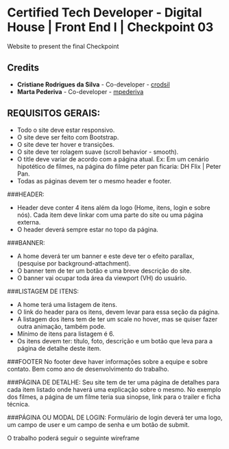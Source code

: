 # Certified Tech Developer - Digital House | Front End I | Checkpoint 03
Website to present the final Checkpoint

## Credits
- **Cristiane Rodrigues da Silva** - Co-developer - [crodsil](https://github.com/crodsil)
- **Marta Pederiva** - Co-developer - [mpederiva](https://github.com/mpederiva)

## REQUISITOS GERAIS:
- Todo o site deve estar responsivo.
- O site deve ser feito com Bootstrap.
- O site deve ter hover e transições.
- O site deve ter rolagem suave (scroll behavior - smooth).
- O title deve variar de acordo com a página atual. Ex: Em um cenário hipotético de filmes, na página do filme peter pan ficaria: DH Flix | Peter Pan.
- Todas as páginas devem ter o mesmo header e footer.

###HEADER:
- Header deve conter 4 itens além da logo (Home, itens, login e sobre nós). Cada item deve linkar com uma parte do site ou uma página externa.
- O header deverá sempre estar no topo da página. 

###BANNER:
- A home deverá ter um banner e este deve ter o efeito parallax, (pesquise por background-attachment).
- O banner tem de ter um botão e uma breve descrição do site.
- O banner vai ocupar toda área da viewport (VH) do usuário. 

###LISTAGEM DE ITENS:
- A home terá uma listagem de itens. 
- O link do header para os itens, devem levar para essa seção da página.
- A listagem dos itens tem de ter um scale no hover, mas se quiser fazer outra animação, também pode.
- Mínimo de itens para listagem é 6.
- Os itens devem ter: título, foto, descrição e um botão que leva para a página de detalhe deste item.

###FOOTER
No footer deve haver informações sobre a equipe e sobre contato. Bem como ano de desenvolvimento do trabalho. 

###PÁGINA DE DETALHE:
Seu site tem de ter uma página de detalhes para cada item listado onde haverá uma explicação sobre o mesmo. No exemplo dos filmes, a página de um filme teria sua sinopse, link para o trailer e ficha técnica.

###PÁGINA OU MODAL DE LOGIN:
Formulário de login deverá ter uma logo, um campo de user e um campo de senha e um botão de submit.


O trabalho poderá seguir o seguinte wireframe
